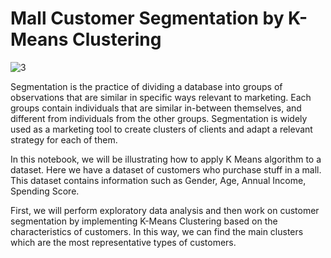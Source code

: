 # Mall Customer Segmentation by K-Means Clustering

![3](https://user-images.githubusercontent.com/69224996/97070888-b28d2300-1590-11eb-944c-fedfc5052aa6.jpg)

Segmentation is the practice of dividing a database into groups of observations that are similar in specific ways relevant to marketing. Each groups contain individuals that are similar in-between themselves, and different from individuals from the other groups. Segmentation is widely used as a marketing tool to create clusters of clients and adapt a relevant strategy for each of them.

In this notebook, we will be illustrating how to apply K Means algorithm to a dataset. Here we have a dataset of customers who purchase stuff in a mall. This dataset contains information such as Gender, Age, Annual Income, Spending Score.

First, we will perform exploratory data analysis and then work on customer segmentation by implementing K-Means Clustering based on the characteristics of customers. In this way, we can find the main clusters which are the most representative types of customers.
